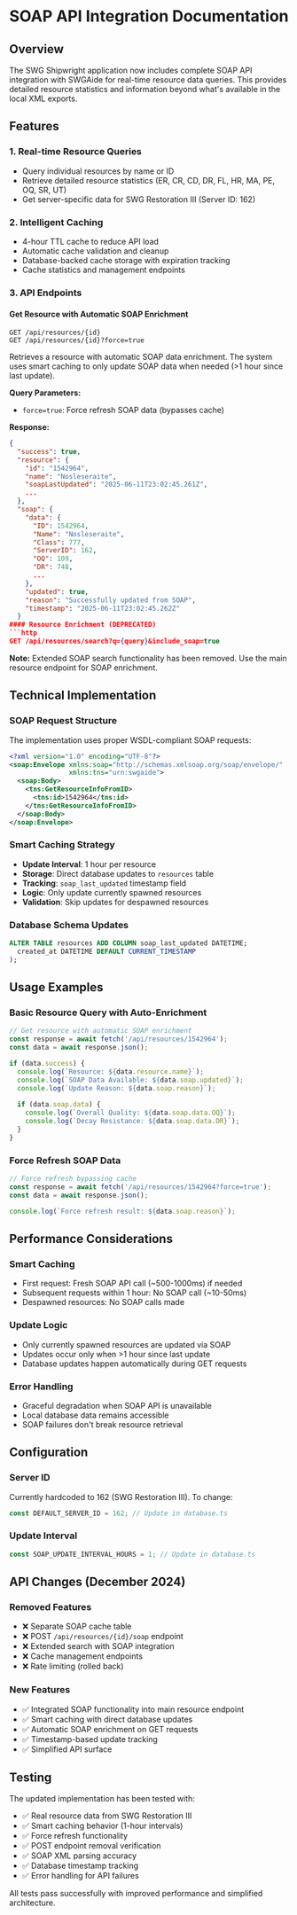 # SOAP API Integration Documentation

## Overview

The SWG Shipwright application now includes complete SOAP API integration with SWGAide for real-time resource data queries. This provides detailed resource statistics and information beyond what's available in the local XML exports.

## Features

### 1. Real-time Resource Queries
- Query individual resources by name or ID
- Retrieve detailed resource statistics (ER, CR, CD, DR, FL, HR, MA, PE, OQ, SR, UT)
- Get server-specific data for SWG Restoration III (Server ID: 162)

### 2. Intelligent Caching
- 4-hour TTL cache to reduce API load
- Automatic cache validation and cleanup
- Database-backed cache storage with expiration tracking
- Cache statistics and management endpoints

### 3. API Endpoints

#### Get Resource with Automatic SOAP Enrichment
```http
GET /api/resources/{id}
GET /api/resources/{id}?force=true
```
Retrieves a resource with automatic SOAP data enrichment. The system uses smart caching to only update SOAP data when needed (>1 hour since last update).

**Query Parameters:**
- `force=true`: Force refresh SOAP data (bypasses cache)

**Response:**
```json
{
  "success": true,
  "resource": {
    "id": "1542964",
    "name": "Nosleseraite",
    "soapLastUpdated": "2025-06-11T23:02:45.261Z",
    ...
  },
  "soap": {
    "data": {
      "ID": 1542964,
      "Name": "Nosleseraite",
      "Class": 777,
      "ServerID": 162,
      "OQ": 109,
      "DR": 748,
      ...
    },
    "updated": true,
    "reason": "Successfully updated from SOAP",
    "timestamp": "2025-06-11T23:02:45.262Z"
  }
#### Resource Enrichment (DEPRECATED)
```http
GET /api/resources/search?q={query}&include_soap=true
```
**Note:** Extended SOAP search functionality has been removed. Use the main resource endpoint for SOAP enrichment.

## Technical Implementation

### SOAP Request Structure
The implementation uses proper WSDL-compliant SOAP requests:

```xml
<?xml version="1.0" encoding="UTF-8"?>
<soap:Envelope xmlns:soap="http://schemas.xmlsoap.org/soap/envelope/"
               xmlns:tns="urn:swgaide">
  <soap:Body>
    <tns:GetResourceInfoFromID>
      <tns:id>1542964</tns:id>
    </tns:GetResourceInfoFromID>
  </soap:Body>
</soap:Envelope>
```

### Smart Caching Strategy
- **Update Interval**: 1 hour per resource
- **Storage**: Direct database updates to `resources` table
- **Tracking**: `soap_last_updated` timestamp field
- **Logic**: Only update currently spawned resources
- **Validation**: Skip updates for despawned resources

### Database Schema Updates
```sql
ALTER TABLE resources ADD COLUMN soap_last_updated DATETIME;
  created_at DATETIME DEFAULT CURRENT_TIMESTAMP
);
```

## Usage Examples

### Basic Resource Query with Auto-Enrichment
```javascript
// Get resource with automatic SOAP enrichment
const response = await fetch('/api/resources/1542964');
const data = await response.json();

if (data.success) {
  console.log(`Resource: ${data.resource.name}`);
  console.log(`SOAP Data Available: ${data.soap.updated}`);
  console.log(`Update Reason: ${data.soap.reason}`);
  
  if (data.soap.data) {
    console.log(`Overall Quality: ${data.soap.data.OQ}`);
    console.log(`Decay Resistance: ${data.soap.data.DR}`);
  }
}
```

### Force Refresh SOAP Data
```javascript
// Force refresh bypassing cache
const response = await fetch('/api/resources/1542964?force=true');
const data = await response.json();

console.log(`Force refresh result: ${data.soap.reason}`);
```

## Performance Considerations

### Smart Caching
- First request: Fresh SOAP API call (~500-1000ms) if needed
- Subsequent requests within 1 hour: No SOAP call (~10-50ms)
- Despawned resources: No SOAP calls made

### Update Logic
- Only currently spawned resources are updated via SOAP
- Updates occur only when >1 hour since last update
- Database updates happen automatically during GET requests

### Error Handling
- Graceful degradation when SOAP API is unavailable
- Local database data remains accessible
- SOAP failures don't break resource retrieval

## Configuration

### Server ID
Currently hardcoded to 162 (SWG Restoration III). To change:

```javascript
const DEFAULT_SERVER_ID = 162; // Update in database.ts
```

### Update Interval
```javascript
const SOAP_UPDATE_INTERVAL_HOURS = 1; // Update in database.ts
```

## API Changes (December 2024)

### Removed Features
- ❌ Separate SOAP cache table
- ❌ POST `/api/resources/{id}/soap` endpoint
- ❌ Extended search with SOAP integration
- ❌ Cache management endpoints
- ❌ Rate limiting (rolled back)

### New Features
- ✅ Integrated SOAP functionality into main resource endpoint
- ✅ Smart caching with direct database updates
- ✅ Automatic SOAP enrichment on GET requests
- ✅ Timestamp-based update tracking
- ✅ Simplified API surface

## Testing

The updated implementation has been tested with:
- ✅ Real resource data from SWG Restoration III
- ✅ Smart caching behavior (1-hour intervals)
- ✅ Force refresh functionality
- ✅ POST endpoint removal verification
- ✅ SOAP XML parsing accuracy
- ✅ Database timestamp tracking
- ✅ Error handling for API failures

All tests pass successfully with improved performance and simplified architecture.
